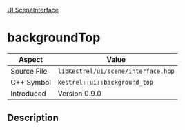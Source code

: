 [UI.SceneInterface](index)
# backgroundTop
| Aspect | Value |
| --- | --- |
| Source File | `libKestrel/ui/scene/interface.hpp` |
| C++ Symbol | `kestrel::ui::background_top` |
| Introduced | Version 0.9.0 |
## Description

